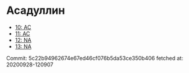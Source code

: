 # Асадуллин
- [10: AC](10.md)
- [11: AC](11.md)
- [12: NA](12.md)
- [13: NA](13.md)

Commit: 5c22b94962674e67ed46cf076b5da53ce350b406
 fetched at: 20200928-120907

